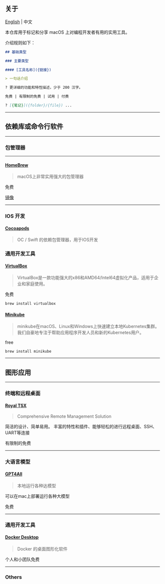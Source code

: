 ## 关于

[English](README.md) | 中文

本仓库用于标记和分享 macOS 上对编程开发者有用的实用工具。

介绍规则如下：

```markdown
## 基础类型

### 主要类型

#### [工具名称]({链接})

> 一句话介绍

? 更详细的功能和特性描述，少于 200 汉字。

免费 | 有限制的免费 | 试用 | 付费

? [{笔记}]({folder}/{file}) ...
```

-----

## 依赖库或命令行软件

-----

### 包管理器

-----

#### [HomeBrew](https://brew.sh/)

> macOS上非常实用强大的包管理器

免费

[镜像](libs/homebrew.md#mirrors)

-----

### IOS 开发

#### [Cocoapods](https://cocoapods.org/)

> OC / Swift 的依赖包管理器，用于IOS开发


### 通用开发工具

#### [VirtualBox](https://www.virtualbox.org/)

> VirtualBox是一款功能强大的x86和AMD64/Intel64虚拟化产品，适用于企业和家庭使用。


免费

```bash
brew install virtualbox
```

#### [Minikube](https://minikube.sigs.k8s.io/docs/)

> minikube在macOS、Linux和Windows上快速建立本地Kubernetes集群。我们自豪地专注于帮助应用程序开发人员和新的Kubernetes用户。

free

```bash
brew install minikube
```


-----

## 图形应用

-----

### 终端和远程桌面

#### [Royal TSX](https://royalapps.com/ts/mac/features)

> Comprehensive Remote Management Solution

简洁的设计、简单易用。
丰富的特性和插件、能够轻松的进行远程桌面、SSH、UART等连接

有限制的免费


-----

### 大语言模型

#### [GPT4All](https://www.nomic.ai/gpt4all)

> 本地运行各种达模型

可以在mac上部署运行各种大模型

免费

----- 

### 通用开发工具

#### [Docker Desktop](https://www.docker.com/products/docker-desktop/)

> Docker 的桌面图形化软件

个人和小团队免费



-----

### Others
